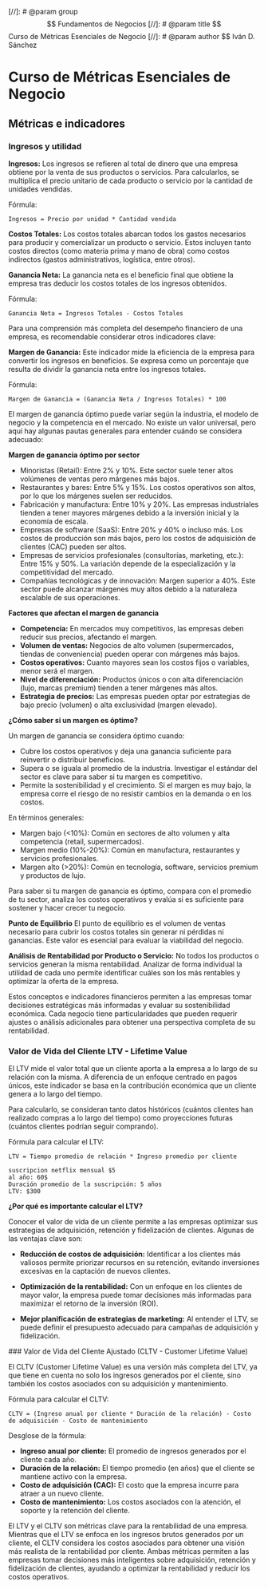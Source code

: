 [//]: # @param group $$ Fundamentos de Negocios
[//]: # @param title $$ Curso de Métricas Esenciales de Negocio
[//]: # @param author $$ Iván D. Sánchez

# Curso de Métricas Esenciales de Negocio

## Métricas e indicadores

### Ingresos y utilidad

**Ingresos:** Los ingresos se refieren al total de dinero que una empresa obtiene por la venta de sus productos o servicios. Para calcularlos, se multiplica el precio unitario de cada producto o servicio por la cantidad de unidades vendidas.

Fórmula:

    Ingresos = Precio por unidad * Cantidad vendida

**Costos Totales:** Los costos totales abarcan todos los gastos necesarios para producir y comercializar un producto o servicio. Estos incluyen tanto costos directos (como materia prima y mano de obra) como costos indirectos (gastos administrativos, logística, entre otros).

**Ganancia Neta:** La ganancia neta es el beneficio final que obtiene la empresa tras deducir los costos totales de los ingresos obtenidos.

Fórmula:

    Ganancia Neta = Ingresos Totales - Costos Totales

Para una comprensión más completa del desempeño financiero de una empresa, es recomendable considerar otros indicadores clave:

**Margen de Ganancia:** Este indicador mide la eficiencia de la empresa para convertir los ingresos en beneficios. Se expresa como un porcentaje que resulta de dividir la ganancia neta entre los ingresos totales.

Fórmula:

    Margen de Ganancia = (Ganancia Neta / Ingresos Totales) * 100

El margen de ganancia óptimo puede variar según la industria, el modelo de negocio y la competencia en el mercado. No existe un valor universal, pero aquí hay algunas pautas generales para entender cuándo se considera adecuado:

**Margen de ganancia óptimo por sector**

- Minoristas (Retail): Entre 2% y 10%. Este sector suele tener altos volúmenes de ventas pero márgenes más bajos.
- Restaurantes y bares: Entre 5% y 15%. Los costos operativos son altos, por lo que los márgenes suelen ser reducidos.
- Fabricación y manufactura: Entre 10% y 20%. Las empresas industriales tienden a tener mayores márgenes debido a la inversión inicial y la economía de escala.
- Empresas de software (SaaS): Entre 20% y 40% o incluso más. Los costos de producción son más bajos, pero los costos de adquisición de clientes (CAC) pueden ser altos.
- Empresas de servicios profesionales (consultorías, marketing, etc.): Entre 15% y 50%. La variación depende de la especialización y la competitividad del mercado.
- Compañías tecnológicas y de innovación: Margen superior a 40%. Este sector puede alcanzar márgenes muy altos debido a la naturaleza escalable de sus operaciones.

**Factores que afectan el margen de ganancia**

- **Competencia:** En mercados muy competitivos, las empresas deben reducir sus precios, afectando el margen.
- **Volumen de ventas:** Negocios de alto volumen (supermercados, tiendas de conveniencia) pueden operar con márgenes más bajos.
- **Costos operativos:** Cuanto mayores sean los costos fijos o variables, menor será el margen.
- **Nivel de diferenciación:** Productos únicos o con alta diferenciación (lujo, marcas premium) tienden a tener márgenes más altos.
- **Estrategia de precios:** Las empresas pueden optar por estrategias de bajo precio (volumen) o alta exclusividad (margen elevado).

**¿Cómo saber si un margen es óptimo?**

Un margen de ganancia se considera óptimo cuando:

- Cubre los costos operativos y deja una ganancia suficiente para reinvertir o distribuir beneficios.
- Supera o se iguala al promedio de la industria. Investigar el estándar del sector es clave para saber si tu margen es competitivo.
- Permite la sostenibilidad y el crecimiento. Si el margen es muy bajo, la empresa corre el riesgo de no resistir cambios en la demanda o en los costos.

En términos generales:

- Margen bajo (<10%): Común en sectores de alto volumen y alta competencia (retail, supermercados).
- Margen medio (10%-20%): Común en manufactura, restaurantes y servicios profesionales.
- Margen alto (>20%): Común en tecnología, software, servicios premium y productos de lujo.

Para saber si tu margen de ganancia es óptimo, compara con el promedio de tu sector, analiza los costos operativos y evalúa si es suficiente para sostener y hacer crecer tu negocio.

**Punto de Equilibrio** El punto de equilibrio es el volumen de ventas necesario para cubrir los costos totales sin generar ni pérdidas ni ganancias. Este valor es esencial para evaluar la viabilidad del negocio.

**Análisis de Rentabilidad por Producto o Servicio:** No todos los productos o servicios generan la misma rentabilidad. Analizar de forma individual la utilidad de cada uno permite identificar cuáles son los más rentables y optimizar la oferta de la empresa.

Estos conceptos e indicadores financieros permiten a las empresas tomar decisiones estratégicas más informadas y evaluar su sostenibilidad económica. Cada negocio tiene particularidades que pueden requerir ajustes o análisis adicionales para obtener una perspectiva completa de su rentabilidad.

### Valor de Vida del Cliente LTV - Lifetime Value

El LTV mide el valor total que un cliente aporta a la empresa a lo largo de su relación con la misma. A diferencia de un enfoque centrado en pagos únicos, este indicador se basa en la contribución económica que un cliente genera a lo largo del tiempo.

Para calcularlo, se consideran tanto datos históricos (cuántos clientes han realizado compras a lo largo del tiempo) como proyecciones futuras (cuántos clientes podrían seguir comprando).

Fórmula para calcular el LTV:

    LTV = Tiempo promedio de relación * Ingreso promedio por cliente

    suscripcion netflix mensual $5
    al año: 60$
    Duración promedio de la suscripción: 5 años
    LTV: $300

**¿Por qué es importante calcular el LTV?**

Conocer el valor de vida de un cliente permite a las empresas optimizar sus estrategias de adquisición, retención y fidelización de clientes. Algunas de las ventajas clave son:

- **Reducción de costos de adquisición:** Identificar a los clientes más valiosos permite priorizar recursos en su retención, evitando inversiones excesivas en la captación de nuevos clientes.

- **Optimización de la rentabilidad:** Con un enfoque en los clientes de mayor valor, la empresa puede tomar decisiones más informadas para maximizar el retorno de la inversión (ROI).

- **Mejor planificación de estrategias de marketing:** Al entender el LTV, se puede definir el presupuesto adecuado para campañas de adquisición y fidelización.

### Valor de Vida del Cliente Ajustado (CLTV - Customer Lifetime Value)

El CLTV (Customer Lifetime Value) es una versión más completa del LTV, ya que tiene en cuenta no solo los ingresos generados por el cliente, sino también los costos asociados con su adquisición y mantenimiento.

Fórmula para calcular el CLTV:

    CLTV = (Ingreso anual por cliente * Duración de la relación) - Costo de adquisición - Costo de mantenimiento

Desglose de la fórmula:

- **Ingreso anual por cliente:** El promedio de ingresos generados por el cliente cada año.
- **Duración de la relación:** El tiempo promedio (en años) que el cliente se mantiene activo con la empresa.
- **Costo de adquisición (CAC):** El costo que la empresa incurre para atraer a un nuevo cliente.
- **Costo de mantenimiento:** Los costos asociados con la atención, el soporte y la retención del cliente.

El LTV y el CLTV son métricas clave para la rentabilidad de una empresa. Mientras que el LTV se enfoca en los ingresos brutos generados por un cliente, el CLTV considera los costos asociados para obtener una visión más realista de la rentabilidad por cliente. Ambas métricas permiten a las empresas tomar decisiones más inteligentes sobre adquisición, retención y fidelización de clientes, ayudando a optimizar la rentabilidad y reducir los costos operativos.
